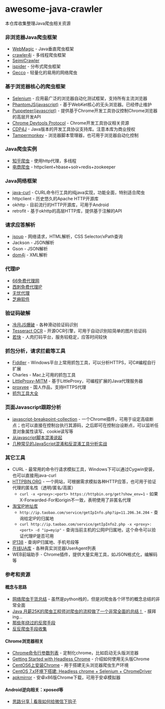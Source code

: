 # awesome-java-crawler
本仓库收集整理Java爬虫相关资源

### 非浏览器Java爬虫框架
* [WebMagic](https://github.com/code4craft/webmagic) - Java垂直爬虫框架
* [crawler4j](https://github.com/yasserg/crawler4j) - 多线程爬虫框架
* [SeimiCrawler](https://github.com/zhegexiaohuozi/SeimiCrawler)
* [ispider](https://github.com/xpleaf/ispider) - 分布式爬虫框架
* [Gecco](https://github.com/xtuhcy/gecco) - 轻量化的易用的网络爬虫

### 基于浏览器核心的爬虫框架
* [Selenium](https://www.seleniumhq.org/) - 应用最广泛的浏览器自动化测试框架，支持所有主流浏览器
* [PhantomJS(javascript)](http://phantomjs.org/) - 基于WebKet核心的无头浏览器。已经停止维护
* [Puppeteer(javascript)](https://github.com/GoogleChrome/puppeteer/) - 提供基于Chrome开发工具协议控制Chrome浏览器的高层开发API
* [Chrome Devtools Protocol](https://github.com/ChromeDevTools/awesome-chrome-devtools) - Chrome开发工具协议相关资源
* [CDP4J](https://github.com/webfolderio/cdp4j) - Java版本的开发工具协议支持库。注意本库为商业授权
* [Tampermonkey](https://tampermonkey.net/) - 浏览器脚本管理器，也可用于浏览器自动化控制

### Java爬虫实例
* [知乎爬虫](https://github.com/wycm/zhihu-crawler) - 使用http代理，多线程
* [电商爬虫](https://github.com/JFanZhao/spider) - httpclient+hbase+solr+redis+zookeeper

### Java网络框架
* [java-curl](https://github.com/rockswang/java-curl) - CURL命令行工具的纯java实现，功能全面，特别适合爬虫
* httpclient - 历史悠久的Apache HTTP开源库
* okhttp - 目前流行的HTTP开源库，可用于Android
* retrofit - 基于okhttp的高层HTTP库，提供基于注解的API

### 请求应答解析
* [jsoup](https://jsoup.org/) - 网络请求，HTML解析，CSS Selector/xPath查询
* Jackson - JSON解析
* Gson - JSON解析
* [dom4j](https://dom4j.github.io/) - XML解析

### 代理IP
* [66免费代理网](http://www.66ip.cn/)
* [西刺免费代理IP](http://www.xicidaili.com/)
* [无忧代理](http://www.data5u.com/)
* [芝麻软件](http://www.zhimaruanjian.com/)

### 验证码破解
* [冷月JS爆破](https://github.com/leng-yue/Lengyue-Vcode/) - 各种滑动验证码识别
* [Tesseract OCR](https://github.com/tesseract-ocr/tesseract) - 开源OCR引擎，可用于自动识别较简单的图片验证码
* [若快](http://www.ruokuai.com/) - 人肉打码平台，服务较稳定，应答时间较快

### 抓包分析，请求拦截等工具
* [Fiddler](https://www.telerik.com/fiddler) - Windows平台上常用抓包工具，可以分析HTTPS，可C#编程自行扩展
* Charles - Mac上可用的抓包工具
* [LittleProxy-MITM](https://github.com/ganskef/LittleProxy-mitm) - 基于LittleProxy，可编程扩展的Java代理服务器
* [proxyee](https://github.com/monkeyWie/proxyee) - 国人作品，支持HTTPS代理
* [抓包工具大全](https://www.freebuf.com/sectool/184366.html)

### 页面Javascript跟踪分析
* [javascript-breakpoint-collection](https://github.com/mattzeunert/javascript-breakpoint-collection) - 一个Chrome插件，可用于设定高级断点；也可以直接在控制台执行其源码，之后即可在控制台设断点，可以监听任意对象属性读写、cookie读写等
* [从javascript脚本混淆说起](https://www.freebuf.com/articles/system/140062.html)
* [几种常见的JavaScript混淆和反混淆工具分析实战](https://www.freebuf.com/articles/web/97945.html)

### 其它工具
* CURL - 最常用的命令行请求模拟工具，Windows下可以通过Cygwin安装，也可以直接用java-curl
* [HTTPBIN.ORG](https://httpbin.org) - 一个网站，可根据需求模拟各种HTTP应答，也可用于验证代理的匿名性（透明/匿名/高匿）
  * ```curl -x <proxy>:<port> https://httpbin.org/get?show_env=1``` - 如果X-Forwarded-For和origin不一致，表明使用了非匿名代理
* [淘宝IP地址库](http://ip.taobao.com/)
  * ```http://ip.taobao.com/service/getIpInfo.php?ip=11.206.34.204``` - 查询给定IP的归属地
  * ```curl http://ip.taobao.com/service/getIpInfo2.php -x <proxy>:<port> -d "ip=myip"``` - 查询当前主机的公网IP归属地，这个命令可以验证代理IP是否可用
* [IP138](http://ip138.com) - 查询IP归属地、手机号段等
* [在线UA库](https://developers.whatismybrowser.com/useragents/explore/software_name/) - 各种真实浏览器UserAgent列表
* WEB前端助手 - Chrome插件，提供大量实用工具，如JSON格式化，编解码等

### 参考和资源
#### 概念与思路
* [网络爬虫干货总结](https://juejin.im/post/5bce8201518825773605597d) - 虽然是python栈的，但是对爬虫各个环节的概念总结的非常全面
* [Java 月薪25K的爬虫工程师对爬虫的流程做了一个非常全面的总结！](https://blog.csdn.net/Knight_VIP/article/details/81736918) - 膜拜ing...
* [那些年绕过的反爬手段](https://www.freebuf.com/articles/web/166125.html)
* [反反爬虫手段收集](https://github.com/luyishisi/Anti-Anti-Spider)
#### Chrome浏览器相关
* [Chrome命令行参数列表](https://peter.sh/experiments/chromium-command-line-switches/) - 定制化chrome，比如启动无头版浏览器
* [Getting Started with Headless Chrome](https://developers.google.com/web/updates/2017/04/headless-chrome) - 介绍如何使用无头版Chrome
* [CentOS6上安装Chrome](https://intoli.com/blog/installing-google-chrome-on-centos/) - 用于搭建无头浏览器爬虫生产环境
* [CentOS 7.x环境下搭建: Headless chrome + Selenium + ChromeDriver](https://blog.csdn.net/zhuyiquan/article/details/79537623)
* [apkmirror](https://www.apkmirror.com/apk/google-inc/chrome/variant-%7B%22arches_slug%22%3A%5B%22x86%22%5D%7D/) - 安卓x86版Chrome下载，可用于安卓模拟器
#### Android逆向相关：xposed等
* [思路分享 | 看我如何给微信下钩子](https://www.freebuf.com/articles/web/156944.html)

